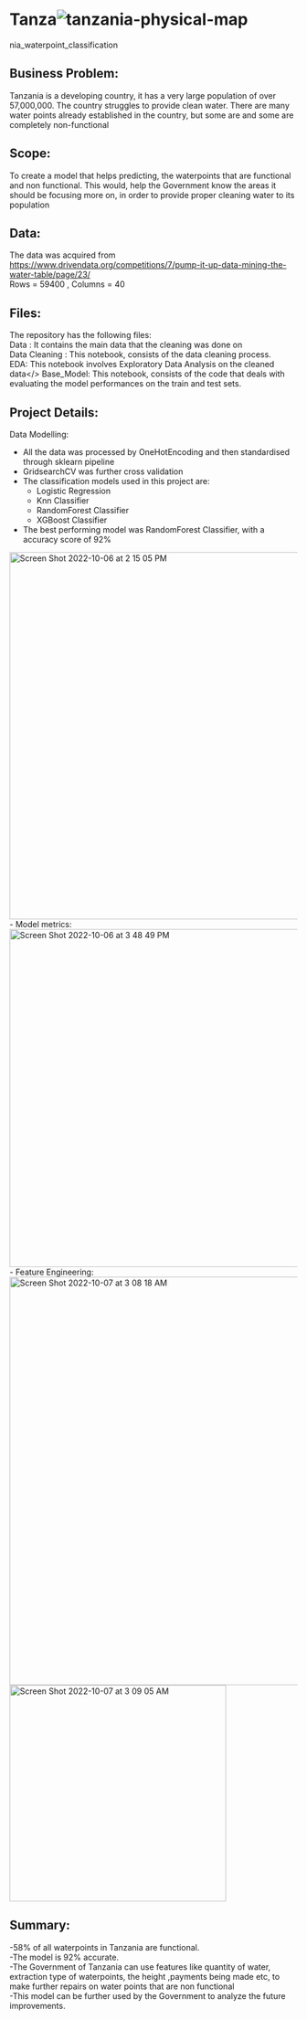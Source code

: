 # Tanza![tanzania-physical-map](https://user-images.githubusercontent.com/110783008/211255916-e212119e-f0be-474f-8361-52648bb60f28.jpeg)
nia_waterpoint_classification

## Business Problem:
Tanzania is a developing country, it has a very large population of over 57,000,000. The country struggles to provide clean water.
There are many water points already established in the country, but some are and some are completely non-functional

## Scope:
To create a model that helps predicting, the waterpoints that are functional and non functional.
This would, help the Government know the areas it should be  focusing more on, in order to provide proper cleaning water to its population

## Data:
The data was acquired from https://www.drivendata.org/competitions/7/pump-it-up-data-mining-the-water-table/page/23/ <br/>
Rows = 59400 , Columns = 40

## Files:
The repository has the following files:<br/>
Data : It contains the main data that the cleaning was done on<br/>
Data Cleaning :  This notebook, consists of the data cleaning process.<br/>
EDA: This notebook involves Exploratory Data Analysis on the cleaned data</>
Base_Model: This notebook, consists of the code that deals with evaluating the model performances on the train and test sets.

## Project Details:
Data Modelling:</br>
- All the data was processed by OneHotEncoding and then standardised through sklearn pipeline </br>
- GridsearchCV was further cross validation</br>
- The classification models used in this project are:</br>
  - Logistic Regression
  - Knn Classifier
  - RandomForest Classifier
  - XGBoost Classifier 
- The best performing model was RandomForest Classifier, with a accuracy score of 92%</br>
<img width="643" alt="Screen Shot 2022-10-06 at 2 15 05 PM" src="https://user-images.githubusercontent.com/110783008/211254252-3a726b5a-ce2a-4b91-99ec-2c9d0ba97b8d.png">
- Model metrics:</br>
<img width="592" alt="Screen Shot 2022-10-06 at 3 48 49 PM" src="https://user-images.githubusercontent.com/110783008/211255125-7f6bcb2d-5d90-4e0c-998d-e81cd1961b96.png">
- Feature Engineering:</br>
<img width="715" alt="Screen Shot 2022-10-07 at 3 08 18 AM" src="https://user-images.githubusercontent.com/110783008/211255247-6a4c91e2-d020-42ac-a962-bcd9a5180813.png">

<img width="379" alt="Screen Shot 2022-10-07 at 3 09 05 AM" src="https://user-images.githubusercontent.com/110783008/211254623-3a54fc4b-8b58-4dc6-8883-114f05817a8c.png">

## Summary:
-58% of all waterpoints in Tanzania are functional.<br/>
-The model is 92% accurate.<br/>
-The Government of Tanzania can use features like quantity of water, extraction type of waterpoints,  the height ,payments being made etc, to make further  repairs on water points that are non functional<br/>
-This model can be further used by the Government to analyze the future improvements.




